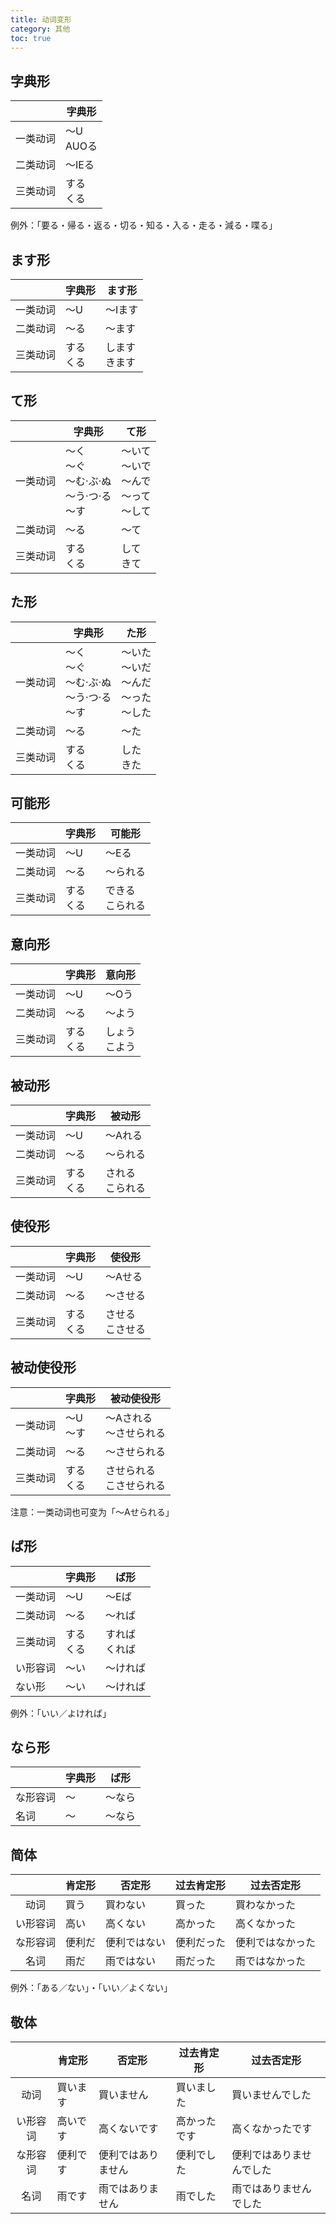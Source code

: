 ```yaml
---
title: 动词变形
category: 其他
toc: true
---
```


## 字典形

|          | 字典形         |
| -------- | -------------- |
| 一类动词 | ～U<br />AUOる |
| 二类动词 | ～IEる         |
| 三类动词 | する<br />くる |

例外：「要る・帰る・返る・切る・知る・入る・走る・減る・喋る」

## ます形

|          | 字典形         | ます形             |
| -------- | -------------- | ------------------ |
| 一类动词 | ～U            | ～Iます            |
| 二类动词 | ～る           | ～ます             |
| 三类动词 | する<br />くる | します<br />きます |

## て形

|          | 字典形                                                   | て形                                                   |
| -------- | -------------------------------------------------------- | ------------------------------------------------------ |
| 一类动词 | ～く<br />～ぐ<br />～む·ぶ·ぬ<br />～う·つ·る<br />～す | ～いて<br />～いで<br />～んで<br />～って<br />～して |
| 二类动词 | ～る                                                     | ～て                                                   |
| 三类动词 | する<br />くる                                           | して<br />きて                                         |

## た形

|          | 字典形                                                   | た形                                                   |
| -------- | -------------------------------------------------------- | ------------------------------------------------------ |
| 一类动词 | ～く<br />～ぐ<br />～む·ぶ·ぬ<br />～う·つ·る<br />～す | ～いた<br />～いだ<br />～んだ<br />～った<br />～した |
| 二类动词 | ～る                                                     | ～た                                                   |
| 三类动词 | する<br />くる                                           | した<br />きた                                         |

## 可能形

|          | 字典形         | 可能形               |
| -------- | -------------- | -------------------- |
| 一类动词 | ～U            | ～Eる                |
| 二类动词 | ～る           | ～られる             |
| 三类动词 | する<br />くる | できる<br />こられる |

## 意向形

|          | 字典形         | 意向形             |
| -------- | -------------- | ------------------ |
| 一类动词 | ～U            | ～Oう              |
| 二类动词 | ～る           | ～よう             |
| 三类动词 | する<br />くる | しょう<br />こよう |

## 被动形

|          | 字典形         | 被动形               |
| -------- | -------------- | -------------------- |
| 一类动词 | ～U            | ～Aれる              |
| 二类动词 | ～る           | ～られる             |
| 三类动词 | する<br />くる | される<br />こられる |

## 使役形

|          | 字典形         | 使役形               |
| -------- | -------------- | -------------------- |
| 一类动词 | ～U            | ～Aせる              |
| 二类动词 | ～る           | ～させる             |
| 三类动词 | する<br />くる | させる<br />こさせる |

## 被动使役形

|          | 字典形         | 被动使役形                   |
| -------- | -------------- | ---------------------------- |
| 一类动词 | ～U<br />～す  | ～Aされる<br />～させられる  |
| 二类动词 | ～る           | ～させられる                 |
| 三类动词 | する<br />くる | させられる<br />こさせられる |

注意：一类动词也可变为「～Aせられる」

## ば形

|          | 字典形         | ば形               |
| -------- | -------------- | ------------------ |
| 一类动词 | ～U            | ～Eば              |
| 二类动词 | ～る           | ～れば             |
| 三类动词 | する<br />くる | すれば<br />くれば |
| い形容词 | ～い           | ～ければ           |
| ない形   | ～い           | ～ければ           |

例外：「いい／よければ」

## なら形

|          | 字典形 | ば形   |
| -------- | ------ | ------ |
| な形容词 | ～     | ～なら |
| 名词     | ～     | ～なら |

## 简体

|          | 肯定形 | 否定形       | 过去肯定形 | 过去否定形       |
| :------: | ------ | ------------ | ---------- | ---------------- |
|   动词   | 買う   | 買わない     | 買った     | 買わなかった     |
| い形容词 | 高い   | 高くない     | 高かった   | 高くなかった     |
| な形容词 | 便利だ | 便利ではない | 便利だった | 便利ではなかった |
|   名词   | 雨だ   | 雨ではない   | 雨だった   | 雨ではなかった   |

例外：「ある／ない」・「いい／よくない」

## 敬体

|          | 肯定形   | 否定形             | 过去肯定形   | 过去否定形               |
| :------: | -------- | ------------------ | ------------ | ------------------------ |
|   动词   | 買います | 買いません         | 買いました   | 買いませんでした         |
| い形容词 | 高いです | 高くないです       | 高かったです | 高くなかったです         |
| な形容词 | 便利です | 便利ではありません | 便利でした   | 便利ではありませんでした |
|   名词   | 雨です   | 雨ではありません   | 雨でした     | 雨ではありませんでした   |
